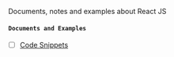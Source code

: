 Documents, notes and examples about React JS 

#### `Documents and Examples`
- [ ] [Code Snippets](./SNIPPETS.md)

